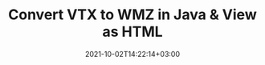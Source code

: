 ---
############################# Static ############################
layout: "autogen"
date: 2021-10-02T14:22:14+03:00
draft: false
path: "total/java/conversion/vtx-to-wmz/"

############################# Head ############################
head_title: "Convert VTX to WMZ in Java - Sample Java Code"
head_description: "Java document conversion library to convert VTX to WMZ and 100+ other file formats in Java & J2SE applications. View the Converted WMZ document as HTML viewer."

############################# Header ############################
title: "Convert VTX to WMZ in Java & View as HTML"
description: "Programmatically convert VTX to WMZ in Java & J2SE platforms using flexible document manipulation options to customize the resultant document. Convert the complete document or some specific pages based on page numbers or selective page ranges using Java document conversion library."

############################# SubMenu ############################
submenu:
    enable: false

############################# Content ############################
content:
    enable: true
    block:
    - title_left: "VTX to WMZ Conversion in Java"
      content_left: |
          Perform VTX to WMZ file conversion in three simple steps using Java. View the converted document as HTML without any external software dependency.

          -   Create a new instance of **Converter** class and load the VTX file
          -   Set **ConvertOptions** for the WMZ document type
          -   Call **Convert** method of **Converter** class instance for conversion to WMZ
          -   Set options for HTML viewer
          -   Create **Viewer** object to view converted WMZ as HTML
          
      title_right: "Convert Remotely Located Documents"
      content_right: |
          You require `GroupDocs.Conversion` & `GroupDocs.Viewer` namespaces to convert between a wide range of popular document types such as PDF, Microsoft Word, Excel, PowerPoint, Project, Outlook, HTML, diagrams and image file formats. Explore other [Java APIs for Office documents](https://products.conholdate.com/total/java/) as offered by Conholdate.Total.
          
          Get the respective assembly files from the [downloads](https://downloads.conholdate.com/total/java) or fetch the whole package from [Maven](https://repository.conholdate.com/webapp/#/artifacts/browse/tree/General/repo) to add 'Conholdate.Total` directly in your workspace.
          
      code: |
          ```cs {linenos=false}
          // Convert VTX to WMZ using GroupDocs.Conversion API
          // Load the source VTX file to be converted
          Converter converter = new Converter("input.vtx");

          // Get the convert options ready for the target WMZ format
          ConvertOptions convertOptions = new FileType().fromExtension("wmz").getConvertOptions();

          // Convert to WMZ format
          converter.convert("output.wmz", convertOptions);

          // Create Viewer object to view the converted WMZ as HTML
          try (Viewer viewer = new Viewer("output.wmz"))
          {
              // Set options for HTML viewer
              HtmlViewOptions viewOptions = HtmlViewOptions.forEmbeddedResources("output{0}.html");

              // View converted WMZ as HTML
              viewer.view(viewOptions);
          }
          ```
    - title_left: "Convert Password Protected VTX to WMZ"
      content_left: |
          Accurately load and convert documents that are protected with a password within your Java based applications. The file format conversion API also supports rendering remote documents from different sources including S3, Blob, FTP, Stream, URL or a local disk.

          -   Create new instance of **Converter** class and pass source document path
          -   Instantiate the proper **ConvertOptions** class e.g. (**PdfConvertOptions**, **WordProcessingConvertOptions**, **SpreadsheetConvertOptions** etc.)
          -   Call **convert** method of **Converter** class instance and pass filename for the converted document
        
      title_right: "Source Document Information Extraction"
      content_right: |
          The documents information extraction feature not only allows getting the basic information about the source document file but it also supports extracting some valuable file-format specific information such as project start and end dates of a Microsoft Project file, any printing restrictions on a PDF document, list of folders enclosed in an Outlook data file etc. 

          Convert popular document file formats on different operating systems such as Windows, Linux or macOS while using development environments such as NetBeans, IntelliJ IDEA and Eclipse.
          
      code: |
          ```cs {linenos=false}
          // Load and convert password protected documents
          WordProcessingLoadOptions loadOptions = new WordProcessingLoadOptions();
          loadOptions.setPassword("12345");

          // Create an instance of Converter class and pass source document path and the load options delegate as a constructor parameters
          Converter converter = new Converter("input.vtx", loadOptions);

          // Instantiate PdfConvertOptions class
          PdfConvertOptions options = new PdfConvertOptions();

          // Call convert method of Converter class instance and pass filename for the converted document and the instance of ConvertOptions from the previous step
          converter.convert("output.wmz, options);
          ```
############################# About Formats ############################
about_formats:
    enable: false
############################# More Formats ############################
more_formats:
    enable: true
    auto: false
    other_out_formats: PDF DOCX DOT DOTX DOTM TXT RTF HTML MHTML XLS XLSX XLSM XLT XLTX XLTM DIF PPT PPTX PPS PPSX POT POTX POTM ODT OTT EMZ WMZ SVGZ TEX DCM WMF BMP PNG GIF JPEG TIFF
############################# Back to top ###############################
back_to_top:
  enable: true
---